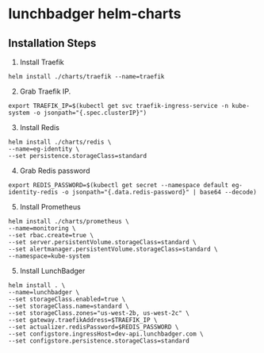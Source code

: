 # lunchbadger helm-charts

## Installation Steps

1. Install Traefik

```
helm install ./charts/traefik --name=traefik
```


2. Grab Traefik IP.

```
export TRAEFIK_IP=$(kubectl get svc traefik-ingress-service -n kube-system -o jsonpath="{.spec.clusterIP}")
```

3. Install Redis

```
helm install ./charts/redis \
--name=eg-identity \
--set persistence.storageClass=standard
```

4. Grab Redis password

```
export REDIS_PASSWORD=$(kubectl get secret --namespace default eg-identity-redis -o jsonpath="{.data.redis-password}" | base64 --decode)
```

5. Install Prometheus

```
helm install ./charts/prometheus \
--name=monitoring \
--set rbac.create=true \
--set server.persistentVolume.storageClass=standard \
--set alertmanager.persistentVolume.storageClass=standard \
--namespace=kube-system
```

5. Install LunchBadger

```
helm install . \
--name=lunchbadger \
--set storageClass.enabled=true \
--set storageClass.name=standard \
--set storageClass.zones="us-west-2b, us-west-2c" \
--set gateway.traefikAddress=$TRAEFIK_IP \
--set actualizer.redisPassword=$REDIS_PASSWORD \
--set configstore.ingressHost=dev-api.lunchbadger.com \
--set configstore.persistence.storageClass=standard
```
